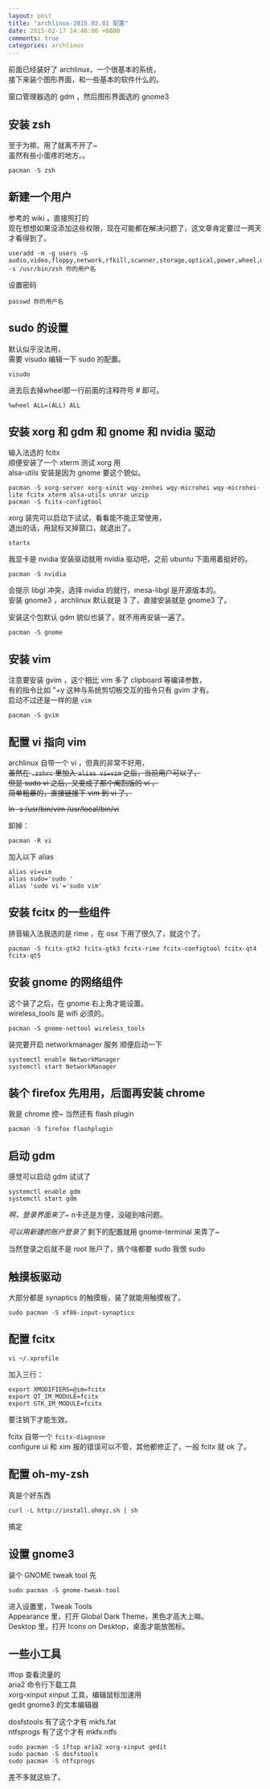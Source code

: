 ```yaml
---
layout: post
title: "archlinux-2015.02.01 配置"
date: 2015-02-17 14:40:06 +0800
comments: true
categories: archlinux
---
```


前面已经装好了 archlinux，一个很基本的系统，  
接下来装个图形界面，和一些基本的软件什么的。  

窗口管理器选的 gdm ，然后图形界面选的 gnome3  

## 安装 zsh
至于为嘛，用了就离不开了~  
虽然有些小蛋疼的地方。。

    pacman -S zsh

## 新建一个用户
参考的 wiki ，直接照打的  
现在想想如果没添加这些权限，现在可能都在解决问题了，这文章肯定要过一两天才看得到了。

    useradd -m -g users -G audio,video,floppy,network,rfkill,scanner,storage,optical,power,wheel,uucp -s /usr/bin/zsh 你的用户名

设置密码

    passwd 你的用户名

## sudo 的设置
默认似乎没法用，  
需要 visudo 编辑一下 sudo 的配置。

    visudo

进去后去掉wheel那一行前面的注释符号 # 即可。

    %wheel ALL=(ALL) ALL

## 安装 xorg 和 gdm 和 gnome 和 nvidia 驱动
输入法选的 fcitx  
顺便安装了一个 xterm 测试 xorg 用  
alsa-utils 安装是因为 gnome 要这个貌似。

    pacman -S xorg-server xorg-xinit wqy-zenhei wqy-microhei wqy-microhei-lite fcitx xterm alsa-utils unrar unzip
    pacman -S fcitx-configtool

xorg 装完可以启动下试试，看看能不能正常使用，  
退出的话，用鼠标叉掉窗口，就退出了。

    startx

我显卡是 nvidia 安装驱动就用 nvidia 驱动吧，之前 ubuntu 下面用着挺好的。

    pacman -S nvidia

会提示 libgl 冲突，选择 nvidia 的就行，mesa-libgl 是开源版本的。  
安装 gnome3 ，archlinux 默认就是 3 了，直接安装就是 gnome3 了。  

安装这个包默认 gdm 貌似也装了，就不用再安装一遍了。

    pacman -S gnome

## 安装 vim
注意要安装 gvim ，这个相比 vim 多了 clipboard 等编译参数，  
有的指令比如 "+y 这种与系统剪切板交互的指令只有 gvim 才有。  
启动不过还是一样的是 ```vim```

    pacman -S gvim

## 配置 vi 指向 vim
archlinux 自带一个 vi ，但真的非常不好用，  
~~虽然在 ```.zshrc``` 里加入 ```alias vi=vim``` 之后，当前用户可以了，~~  
~~但是 sudo vi 之后，又变成了那个阉割版的 vi ，~~  
~~简单粗暴的，直接链接下 vim 到 vi 了，~~

~~ln -s /usr/bin/vim /usr/local/bin/vi~~

卸掉：

    pacman -R vi

加入以下 alias

    alias vi=vim
    alias sudo='sudo '
    alias 'sudo vi'='sudo vim'


## 安装 fcitx 的一些组件  
拼音输入法我选的是 rime ，在 osx 下用了很久了，就这个了。

    pacman -S fcitx-gtk2 fcitx-gtk3 fcitx-rime fcitx-configtool fcitx-qt4 fcitx-qt5

## 安装 gnome 的网络组件  
这个装了之后，在 gnome 右上角才能设置。  
wireless_tools 是 wifi 必须的。

    pacman -S gnome-nettool wireless_tools

装完要开启 networkmanager 服务
顺便启动一下

    systemctl enable NetworkManager
    systemctl start NetworkManager

## 装个 firefox 先用用，后面再安装 chrome
我是 chrome 控~
当然还有 flash plugin

    pacman -S firefox flashplugin

## 启动 gdm
感觉可以启动 gdm 试试了

    systemctl enable gdm
    systemctl start gdm

*啊，登录界面来了~*
n卡还是方便，没碰到啥问题。


*可以用新建的账户登录了*
剩下的配置就用 gnome-terminal 来弄了~

当然登录之后就不是 root 账户了，搞个啥都要 sudo 
我恨 sudo

## 触摸板驱动
大部分都是 synaptics 的触摸板，装了就能用触摸板了。

    sudo pacman -S xf86-input-synaptics

## 配置 fcitx

    vi ~/.xprofile

加入三行：

    export XMODIFIERS=@im=fcitx
    export QT_IM_MODULE=fcitx
    export GTK_IM_MODULE=fcitx

要注销下才能生效。

fcitx 自带一个 ```fcitx-diagnose```  
configure ui 和 xim 报的错误可以不管，其他都修正了，一般 fcitx 就 ok 了。

## 配置 oh-my-zsh
真是个好东西

    curl -L http://install.ohmyz.sh | sh

搞定

## 设置 gnome3
装个 GNOME tweak tool 先  

    sudo pacman -S gnome-tweak-tool

进入设置里，Tweak Tools  
Appearance 里，打开 Global Dark Theme，黑色才高大上嘛。  
Desktop 里，打开 Icons on Desktop，桌面才能放图标。

## 一些小工具
iftop 查看流量的  
aria2 命令行下载工具  
xorg-xinput xinput 工具，编辑鼠标加速用  
gedit gnome3 的文本编辑器  

dosfstools 有了这个才有 mkfs.fat  
ntfsprogs 有了这个才有 mkfs.ntfs  

    sudo pacman -S iftop aria2 xorg-xinput gedit
    sudo pacman -S dosfstools
    sudo pacman -S ntfsprogs

差不多就这些了。  



